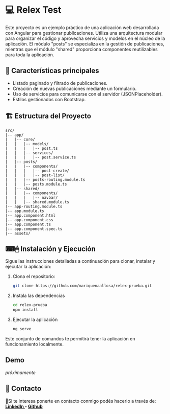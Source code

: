 # 💻 Relex Test

Este proyecto es un ejemplo práctico de una aplicación web desarrollada con Angular para gestionar publicaciones. Utiliza una arquitectura modular para organizar el código y aprovecha servicios y modelos en el núcleo de la aplicación. El módulo "posts" se especializa en la gestión de publicaciones, mientras que el módulo "shared" proporciona componentes reutilizables para toda la aplicación.

## 📌 Características principales

 - Listado paginado y filtrado de publicaciones.
 - Creación de nuevas publicaciones mediante un formulario.
 - Uso de servicios para comunicarse con el servidor (JSONPlaceholder).
 - Estilos gestionados con Bootstrap.
## 🏗 Estructura del Proyecto

```plaintext
src/
|-- app/
|   |-- core/
|   |   |-- models/
|   |   |   |-- post.ts
|   |   |-- services/
|   |   |   |-- post.service.ts
|   |-- posts/
|   |   |-- components/
|   |   |   |-- post-create/
|   |   |   |-- post-list/
|   |   |-- posts-routing.module.ts
|   |   |-- posts.module.ts
|   |-- shared/
|   |   |-- components/
|   |   |   |-- navbar/
|   |   |-- shared.module.ts
|-- app-routing.module.ts
|-- app.module.ts
|-- app.component.html
|-- app.component.css
|-- app.component.ts
|-- app.component.spec.ts
|-- assets/
```

## ⌨🖱 Instalación y Ejecución

Sigue las instrucciones detalladas a continuación para clonar, instalar y ejecutar la aplicación:


1. Clona el repositorio:

   ```bash
   git clone https://github.com/mariquenaallosa/relex-prueba.git

2. Instala las dependencias

    ```bash
    cd relex-prueba
    npm install

3. Ejecutar la aplicación

    ```bash
    ng serve

Este conjunto de comandos te permitirá tener la aplicación en funcionamiento localmente.

## Demo 

*próximamente*


## 📩 Contacto
🙋Si te interesa ponerte en contacto conmigo podés hacerlo a través de:
**[LinkedIn ](https://www.linkedin.com/in/mariquenaallosa/) - [Github ](https://github.com/mariquenaallosa)**
